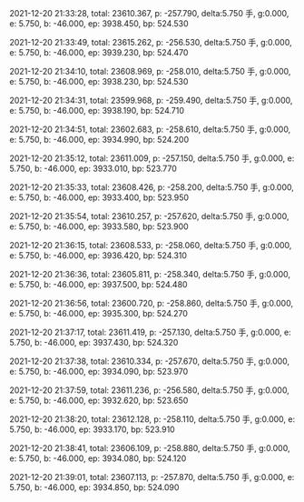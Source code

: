2021-12-20 21:33:28, total: 23610.367, p: -257.790, delta:5.750 手, g:0.000, e: 5.750, b: -46.000, ep: 3938.450, bp: 524.530

2021-12-20 21:33:49, total: 23615.262, p: -256.530, delta:5.750 手, g:0.000, e: 5.750, b: -46.000, ep: 3939.230, bp: 524.470

2021-12-20 21:34:10, total: 23608.969, p: -258.010, delta:5.750 手, g:0.000, e: 5.750, b: -46.000, ep: 3938.230, bp: 524.530

2021-12-20 21:34:31, total: 23599.968, p: -259.490, delta:5.750 手, g:0.000, e: 5.750, b: -46.000, ep: 3938.190, bp: 524.710

2021-12-20 21:34:51, total: 23602.683, p: -258.610, delta:5.750 手, g:0.000, e: 5.750, b: -46.000, ep: 3934.990, bp: 524.200

2021-12-20 21:35:12, total: 23611.009, p: -257.150, delta:5.750 手, g:0.000, e: 5.750, b: -46.000, ep: 3933.010, bp: 523.770

2021-12-20 21:35:33, total: 23608.426, p: -258.200, delta:5.750 手, g:0.000, e: 5.750, b: -46.000, ep: 3933.400, bp: 523.950

2021-12-20 21:35:54, total: 23610.257, p: -257.620, delta:5.750 手, g:0.000, e: 5.750, b: -46.000, ep: 3933.580, bp: 523.900

2021-12-20 21:36:15, total: 23608.533, p: -258.060, delta:5.750 手, g:0.000, e: 5.750, b: -46.000, ep: 3936.420, bp: 524.310

2021-12-20 21:36:36, total: 23605.811, p: -258.340, delta:5.750 手, g:0.000, e: 5.750, b: -46.000, ep: 3937.500, bp: 524.480

2021-12-20 21:36:56, total: 23600.720, p: -258.860, delta:5.750 手, g:0.000, e: 5.750, b: -46.000, ep: 3935.300, bp: 524.270

2021-12-20 21:37:17, total: 23611.419, p: -257.130, delta:5.750 手, g:0.000, e: 5.750, b: -46.000, ep: 3937.430, bp: 524.320

2021-12-20 21:37:38, total: 23610.334, p: -257.670, delta:5.750 手, g:0.000, e: 5.750, b: -46.000, ep: 3934.090, bp: 523.970

2021-12-20 21:37:59, total: 23611.236, p: -256.580, delta:5.750 手, g:0.000, e: 5.750, b: -46.000, ep: 3932.620, bp: 523.650

2021-12-20 21:38:20, total: 23612.128, p: -258.110, delta:5.750 手, g:0.000, e: 5.750, b: -46.000, ep: 3933.170, bp: 523.910

2021-12-20 21:38:41, total: 23606.109, p: -258.880, delta:5.750 手, g:0.000, e: 5.750, b: -46.000, ep: 3934.080, bp: 524.120

2021-12-20 21:39:01, total: 23607.113, p: -257.870, delta:5.750 手, g:0.000, e: 5.750, b: -46.000, ep: 3934.850, bp: 524.090